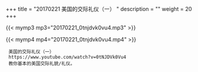 +++
title = "20170221  美国的交际礼仪（一） "
description = ""
weight = 20
+++

{{< mymp3 mp3="20170221_0tnjdvk0vu4.mp3" >}}

{{< mymp4 mp4="20170221_0tnjdvk0vu4.mp4" >}}

     美国的交际礼仪（一） 
     https://www.youtube.com/watch?v=0tNJDVk0Vu4 
     教你基本的美国交际礼貌/礼仪。 
